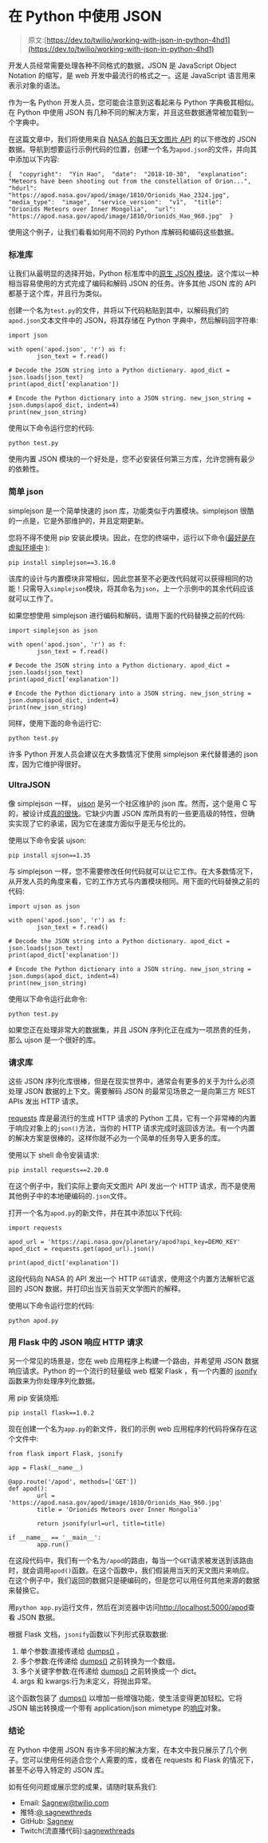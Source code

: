 # 在 Python 中使用 JSON

> 原文:[https://dev.to/twilio/working-with-json-in-python-4hd1](https://dev.to/twilio/working-with-json-in-python-4hd1)

开发人员经常需要处理各种不同格式的数据，JSON 是 JavaScript Object Notation 的缩写，是 web 开发中最流行的格式之一。这是 JavaScript 语言用来表示对象的语法。

作为一名 Python 开发人员，您可能会注意到这看起来与 Python 字典极其相似。在 Python 中使用 JSON 有几种不同的解决方案，并且这些数据通常被加载到一个字典中。

在这篇文章中，我们将使用来自 [NASA 的每日天文图片 API](https://api.nasa.gov/api.html#apod) 的以下修改的 JSON 数据。导航到想要运行示例代码的位置，创建一个名为`apod.json`的文件，并向其中添加以下内容:

```
{  "copyright":  "Yin Hao",  "date":  "2018-10-30",  "explanation":  "Meteors have been shooting out from the constellation of Orion...",  "hdurl":  "https://apod.nasa.gov/apod/image/1810/Orionids_Hao_2324.jpg",  "media_type":  "image",  "service_version":  "v1",  "title":  "Orionids Meteors over Inner Mongolia",  "url":  "https://apod.nasa.gov/apod/image/1810/Orionids_Hao_960.jpg"  } 
```

使用这个例子，让我们看看如何用不同的 Python 库解码和编码这些数据。

### [](#the-standard-library)标准库

让我们从最明显的选择开始，Python 标准库中的[原生 JSON 模块](https://docs.python.org/3/library/json.html)。这个库以一种相当容易使用的方式完成了编码和解码 JSON 的任务。许多其他 JSON 库的 API 都基于这个库，并且行为类似。

创建一个名为`test.py`的文件，并将以下代码粘贴到其中，以解码我们的`apod.json`文本文件中的 JSON，将其存储在 Python 字典中，然后解码回字符串:

```
import json

with open('apod.json', 'r') as f:
        json_text = f.read()

# Decode the JSON string into a Python dictionary. apod_dict = json.loads(json_text)
print(apod_dict['explanation'])

# Encode the Python dictionary into a JSON string. new_json_string = json.dumps(apod_dict, indent=4)
print(new_json_string) 
```

使用以下命令运行您的代码:

```
python test.py 
```

使用内置 JSON 模块的一个好处是，您不必安装任何第三方库，允许您拥有最少的依赖性。

### [](#simplejson)简单 json

simplejson 是一个简单快速的 json 库，功能类似于内置模块。simplejson 很酷的一点是，它是外部维护的，并且定期更新。

您将不得不使用 pip 安装此模块。因此，在您的终端中，运行以下命令([最好是在虚拟环境中](https://www.twilio.com/docs/usage/quickstart/devenvironment-python) ):

```
pip install simplejson==3.16.0 
```

该库的设计与内置模块非常相似，因此您甚至不必更改代码就可以获得相同的功能！只需导入`simplejson`模块，将其命名为`json`，上一个示例中的其余代码应该就可以工作了。

如果您想使用 simplejson 进行编码和解码，请用下面的代码替换之前的代码:

```
import simplejson as json

with open('apod.json', 'r') as f:
        json_text = f.read()

# Decode the JSON string into a Python dictionary. apod_dict = json.loads(json_text)
print(apod_dict['explanation'])

# Encode the Python dictionary into a JSON string. new_json_string = json.dumps(apod_dict, indent=4)
print(new_json_string) 
```

同样，使用下面的命令运行它:

```
python test.py 
```

许多 Python 开发人员会建议在大多数情况下使用 simplejson 来代替普通的 json 库，因为它维护得很好。

### [](#ultrajson)UltraJSON

像 simplejson 一样， [ujson](https://pypi.org/project/ujson/) 是另一个社区维护的 json 库。然而，这个是用 C 写的，被设计成[真的很快](https://artem.krylysov.com/blog/2015/09/29/benchmark-python-json-libraries/)。它缺少内置 JSON 库所具有的一些更高级的特性，但确实实现了它的承诺，因为它在速度方面似乎是无与伦比的。

使用以下命令安装 ujson:

```
pip install ujson==1.35 
```

与 simplejson 一样，您不需要修改任何代码就可以让它工作。在大多数情况下，从开发人员的角度来看，它的工作方式与内置模块相同。用下面的代码替换之前的代码:

```
import ujson as json

with open('apod.json', 'r') as f:
        json_text = f.read()

# Decode the JSON string into a Python dictionary. apod_dict = json.loads(json_text)
print(apod_dict['explanation'])

# Encode the Python dictionary into a JSON string. new_json_string = json.dumps(apod_dict, indent=4)
print(new_json_string) 
```

使用以下命令运行此命令:

```
python test.py 
```

如果您正在处理非常大的数据集，并且 JSON 序列化正在成为一项昂贵的任务，那么 ujson 是一个很好的库。

### [](#the-requests-library)请求库

这些 JSON 序列化库很棒，但是在现实世界中，通常会有更多的关于为什么必须处理 JSON 数据的上下文。需要解码 JSON 的最常见场景之一是向第三方 REST APIs 发出 HTTP 请求。

[requests](http://docs.python-requests.org/en/master/) 库是最流行的生成 HTTP 请求的 Python 工具，它有一个非常棒的内置于响应对象上的`json()`方法，当你的 HTTP 请求完成时返回该方法。有一个内置的解决方案是很棒的，这样你就不必为一个简单的任务导入更多的库。

使用以下 shell 命令安装请求:

```
pip install requests==2.20.0 
```

在这个例子中，我们实际上要向天文图片 API 发出一个 HTTP 请求，而不是使用其他例子中的本地硬编码的`.json`文件。

打开一个名为`apod.py`的新文件，并在其中添加以下代码:

```
import requests

apod_url = 'https://api.nasa.gov/planetary/apod?api_key=DEMO_KEY'
apod_dict = requests.get(apod_url).json()

print(apod_dict['explanation']) 
```

这段代码向 NASA 的 API 发出一个 HTTP `GET`请求，使用这个内置方法解析它返回的 JSON 数据，并打印出当天当前天文学图片的解释。

使用以下命令运行您的代码:

```
python apod.py 
```

### [](#responding-to-an-http-request-with-json-in-flask)用 Flask 中的 JSON 响应 HTTP 请求

另一个常见的场景是，您在 web 应用程序上构建一个路由，并希望用 JSON 数据响应请求。Python 的一个流行的轻量级 web 框架 Flask ，有一个内置的 [jsonify](http://flask.pocoo.org/docs/1.0/api/#flask.json.jsonify) 函数来为你处理序列化数据。

用 pip 安装烧瓶:

```
pip install flask==1.0.2 
```

现在创建一个名为`app.py`的新文件，我们的示例 web 应用程序的代码将保存在这个文件中:

```
from flask import Flask, jsonify

app = Flask(__name__)

@app.route('/apod', methods=['GET'])
def apod():
        url = 'https://apod.nasa.gov/apod/image/1810/Orionids_Hao_960.jpg'
        title = 'Orionids Meteors over Inner Mongolia'

        return jsonify(url=url, title=title)

if __name__ == '__main__':
        app.run() 
```

在这段代码中，我们有一个名为`/apod`的路由，每当一个`GET`请求被发送到该路由时，就会调用`apod()`函数。在这个函数中，我们假装用当天的天文图片来响应。在这个例子中，我们返回的数据只是硬编码的，但是您可以用任何其他来源的数据来替换它。

用`python app.py`运行文件，然后在浏览器中访问[http://localhost:5000/apod](http://localhost:5000/apod)查看 JSON 数据。

根据 Flask 文档，`jsonify`函数以下列形式获取数据:

1.  单个参数:直接传递给 [dumps()](http://flask.pocoo.org/docs/1.0/api/#flask.json.dumps) 。
2.  多个参数:在传递给 [dumps()](http://flask.pocoo.org/docs/1.0/api/#flask.json.dumps) 之前转换为一个数组。
3.  多个关键字参数:在传递给 [dumps()](http://flask.pocoo.org/docs/1.0/api/#flask.json.dumps) 之前转换成一个 dict。
4.  args 和 kwargs:行为未定义，将抛出异常。

这个函数包装了 [dumps()](http://flask.pocoo.org/docs/1.0/api/#flask.json.dumps) 以增加一些增强功能，使生活变得更加轻松。它将 JSON 输出转换成一个带有 application/json mimetype 的[响应](http://flask.pocoo.org/docs/1.0/api/#flask.Response)对象。

### [](#conclusion)结论

在 Python 中使用 JSON 有许多不同的解决方案，在本文中我只展示了几个例子。您可以使用任何适合您个人需要的库，或者在 requests 和 Flask 的情况下，甚至不必导入特定的 JSON 库。

如有任何问题或展示您的成果，请随时联系我们:

*   Email: [Sagnew@twilio.com](mailto:Sagnew@twilio.com)
*   推特:[@ sagnewthreds](http://twitter.com/sagnewshreds)
*   GitHub: [Sagnew](https://github.com/sagnew)
*   Twitch(流直播代码):[sagnewthreads](http://www.twitch.tv/sagnewshreds)